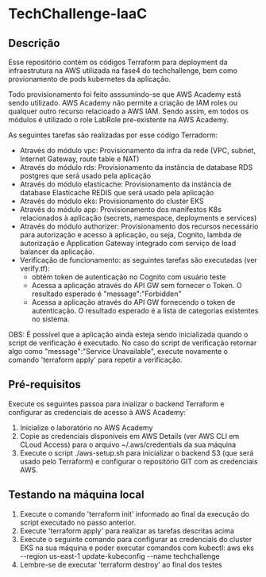 # TechChallenge-IaaC

## Descrição

Esse repositório contém os códigos Terraform para deployment da infraestrutura na AWS utilizada na fase4 do techchallenge, bem como provionamento de pods kubernetes da aplicação.

Todo provisionamento foi feito asssumindo-se que AWS Academy está sendo utilizado.  AWS Academy não permite a criação de IAM roles ou qualquer outro recurso relacioado a AWS IAM. Sendo assim, em todos os módulos é utilizado o role LabRole pre-existente na AWS Academy.

As seguintes tarefas são realizadas por esse código Terradorm:

* Através do módulo vpc: Provisionamento da infra da rede (VPC, subnet, Internet Gateway, route table e NAT)
* Através do módulo rds: Provisionamento da instância de database RDS postgres que será usado pela aplicação
* Através do módulo elasticache: Provisionamento da instância de database Elasticache REDIS que será usado pela aplicação
* Através do módulo eks: Provisionamento do cluster EKS
* Através do módulo app: Provisionamento dos manifestos K8s relacionados à aplicação (secrets, namespace, deployments e services) 
* Através do módulo authorizer: Provisionamento dos recursos necessário para autorização e acesso à aplicação, ou seja, Cognito, lambda de autorização e Application Gateway integrado com serviço de load balancer da aplicação.
* Verificação de funcionamento: as seguintes tarefas são executadas (ver verify.tf):
   * obtém token de autenticação no Cognito com usuário teste 
   * Acessa a aplicação através do API GW sem fornecer o Token.  O resultado esperado é "message":"Forbidden"
   * Acessa a aplicação através do API GW fornecendo o token de autenticação.  O resultado esperado é a lista de categorias existentes no sistema.  

OBS: É possível que a aplicação ainda esteja sendo inicializada quando o script de verificação é executado.  No caso do script de verificação retornar algo como "message":"Service Unavailable", execute novamente o comando 'terraform apply' para repetir a verificação.


## Pré-requisitos

Execute os seguintes passoa para inializar o backend Terraform e configurar as credenciais de acesso à AWS Academy:`

1. Inicialize o laboratório no AWS Academy
2. Copie as credenciais disponíveis em AWS Details (ver AWS CLI em CLoud Access) para o arquivo ~/.aws/credentials da sua máquina
3. Execute o script ./aws-setup.sh para inicializar o backend S3 (que será usado pelo Terraform) e configurar o repositório GIT com as credenciais AWS.

## Testando na máquina local

1. Execute o comando 'terraform init' informado ao final da execução do script executado no passo anterior.
2. Execute 'terraform apply' para realizar as tarefas descritas acima
3. Execute o seguinte comando para configurar as credenciais do cluster EKS na sua máquina e poder executar comandos com kubectl:
      aws eks --region us-east-1 update-kubeconfig --name techchallenge
4. Lembre-se de executar 'terraform destroy' ao final dos testes





